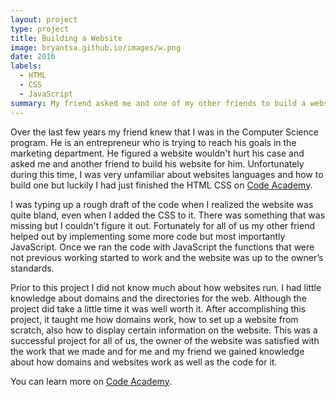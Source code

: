```yaml
---
layout: project
type: project
title: Building a Website
image: bryantsa.github.io/images/w.png
date: 2016
labels:
  - HTML
  - CSS
  - JavaScript
summary: My friend asked me and one of my other friends to build a website for him.
---
```



Over the last few years my friend knew that I was in the Computer Science program. He is an entrepreneur who is trying to reach his goals in the marketing department. He figured a website wouldn't hurt his case and asked me and another friend to build his website for him. Unfortunately during this time, I was very unfamiliar about websites languages and how to build one but luckily I had just finished the HTML CSS on <a href = "https://www.codeacademy.com">Code Academy</a>. 

I was typing up a rough draft of the code when I realized the website was quite bland, even when I added the CSS to it. There was something that was missing but I couldn't figure it out. Fortunately for all of us my other friend helped out by implementing some more code but most importantly JavaScript. Once we ran the code with JavaScript the functions that were not previous working started to work and the website was up to the owner’s standards.

Prior to this project I did not know much about how websites run. I had little knowledge about domains and the directories for the web. Although the project did take a little time it was well worth it. After accomplishing this project, it taught me how domains work, how to set up a website from scratch, also how to display certain information on the website. This was a successful project for all of us, the owner of the website was satisfied with the work that we made and for me and my friend we gained knowledge about how domains and websites work as well as the code for it.

You can learn more on <a href = "https://www.codeacademy.com">Code Academy</a>.



